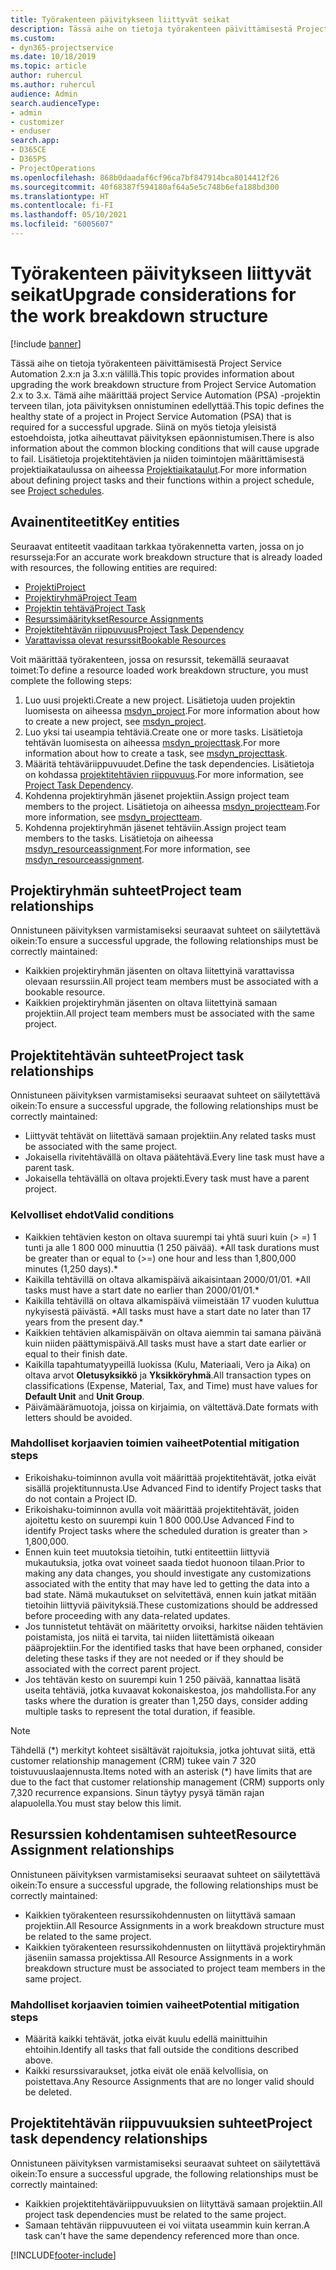 ```yaml
---
title: Työrakenteen päivitykseen liittyvät seikat
description: Tässä aihe on tietoja työrakenteen päivittämisestä Project Service Automation 2.x:n ja 3.x:n välillä.
ms.custom:
- dyn365-projectservice
ms.date: 10/18/2019
ms.topic: article
author: ruhercul
ms.author: ruhercul
audience: Admin
search.audienceType:
- admin
- customizer
- enduser
search.app:
- D365CE
- D365PS
- ProjectOperations
ms.openlocfilehash: 868b0daadaf6cf96ca7bf847914bca8014412f26
ms.sourcegitcommit: 40f68387f594180af64a5e5c748b6efa188bd300
ms.translationtype: HT
ms.contentlocale: fi-FI
ms.lasthandoff: 05/10/2021
ms.locfileid: "6005607"
---
```

# <a name="upgrade-considerations-for-the-work-breakdown-structure"></a><span data-ttu-id="23722-103">Työrakenteen päivitykseen liittyvät seikat</span><span class="sxs-lookup"><span data-stu-id="23722-103">Upgrade considerations for the work breakdown structure</span></span>

[!include [banner](../includes/psa-now-project-operations.md)]

<span data-ttu-id="23722-104">Tässä aihe on tietoja työrakenteen päivittämisestä Project Service Automation 2.x:n ja 3.x:n välillä.</span><span class="sxs-lookup"><span data-stu-id="23722-104">This topic provides information about upgrading the work breakdown structure from Project Service Automation 2.x to 3.x.</span></span> <span data-ttu-id="23722-105">Tämä aihe määrittää project Service Automation (PSA) -projektin terveen tilan, jota päivityksen onnistuminen edellyttää.</span><span class="sxs-lookup"><span data-stu-id="23722-105">This topic defines the healthy state of a project in Project Service Automation (PSA) that is required for a successful upgrade.</span></span> <span data-ttu-id="23722-106">Siinä on myös tietoja yleisistä estoehdoista, jotka aiheuttavat päivityksen epäonnistumisen.</span><span class="sxs-lookup"><span data-stu-id="23722-106">There is also information about the common blocking conditions that will cause upgrade to fail.</span></span> <span data-ttu-id="23722-107">Lisätietoja projektitehtävien ja niiden toimintojen määrittämisestä projektiaikataulussa on aiheessa [Projektiaikataulut](project-creating.md).</span><span class="sxs-lookup"><span data-stu-id="23722-107">For more information about defining project tasks and their functions within a project schedule, see [Project schedules](project-creating.md).</span></span>

## <a name="key-entities"></a><span data-ttu-id="23722-108">Avainentiteetit</span><span class="sxs-lookup"><span data-stu-id="23722-108">Key entities</span></span>
<span data-ttu-id="23722-109">Seuraavat entiteetit vaaditaan tarkkaa työrakennetta varten, jossa on jo resursseja:</span><span class="sxs-lookup"><span data-stu-id="23722-109">For an accurate work breakdown structure that is already loaded with resources, the following entities are required:</span></span>

- [<span data-ttu-id="23722-110">Projekti</span><span class="sxs-lookup"><span data-stu-id="23722-110">Project</span></span>](/dynamics365/customerengagement/on-premises/developer/entities/msdyn_project)
- [<span data-ttu-id="23722-111">Projektiryhmä</span><span class="sxs-lookup"><span data-stu-id="23722-111">Project Team</span></span>](/dynamics365/customerengagement/on-premises/developer/entities/msdyn_projectteam)
- [<span data-ttu-id="23722-112">Projektin tehtävä</span><span class="sxs-lookup"><span data-stu-id="23722-112">Project Task</span></span>](/dynamics365/customerengagement/on-premises/developer/entities/msdyn_projecttask)
- [<span data-ttu-id="23722-113">Resurssimääritykset</span><span class="sxs-lookup"><span data-stu-id="23722-113">Resource Assignments</span></span>](/dynamics365/customerengagement/on-premises/developer/entities/msdyn_resourceassignment)
- [<span data-ttu-id="23722-114">Projektitehtävän riippuvuus</span><span class="sxs-lookup"><span data-stu-id="23722-114">Project Task Dependency</span></span>](/dynamics365/customerengagement/on-premises/developer/entities/msdyn_projecttaskdependency)
- [<span data-ttu-id="23722-115">Varattavissa olevat resurssit</span><span class="sxs-lookup"><span data-stu-id="23722-115">Bookable Resources</span></span>](/dynamics365/customerengagement/on-premises/developer/entities/bookableresource)

<span data-ttu-id="23722-116">Voit määrittää työrakenteen, jossa on resurssit, tekemällä seuraavat toimet:</span><span class="sxs-lookup"><span data-stu-id="23722-116">To define a resource loaded work breakdown structure, you must complete the following steps:</span></span>

1. <span data-ttu-id="23722-117">Luo uusi projekti.</span><span class="sxs-lookup"><span data-stu-id="23722-117">Create a new project.</span></span> <span data-ttu-id="23722-118">Lisätietoja uuden projektin luomisesta on aiheessa [msdyn_project](/dynamics365/customerengagement/on-premises/developer/entities/msdyn_project).</span><span class="sxs-lookup"><span data-stu-id="23722-118">For more information about how to create a new project, see [msdyn_project](/dynamics365/customerengagement/on-premises/developer/entities/msdyn_project).</span></span>
2. <span data-ttu-id="23722-119">Luo yksi tai useampia tehtäviä.</span><span class="sxs-lookup"><span data-stu-id="23722-119">Create one or more tasks.</span></span> <span data-ttu-id="23722-120">Lisätietoja tehtävän luomisesta on aiheessa [msdyn_projecttask](/dynamics365/customerengagement/on-premises/developer/entities/msdyn_projecttask).</span><span class="sxs-lookup"><span data-stu-id="23722-120">For more information about how to create a task, see [msdyn_projecttask](/dynamics365/customerengagement/on-premises/developer/entities/msdyn_projecttask).</span></span>
3. <span data-ttu-id="23722-121">Määritä tehtäväriippuvuudet.</span><span class="sxs-lookup"><span data-stu-id="23722-121">Define the task dependencies.</span></span> <span data-ttu-id="23722-122">Lisätietoja on kohdassa [projektitehtävien riippuvuus](/dynamics365/customerengagement/on-premises/developer/entities/msdyn_projecttaskdependency).</span><span class="sxs-lookup"><span data-stu-id="23722-122">For more information, see [Project Task Dependency](/dynamics365/customerengagement/on-premises/developer/entities/msdyn_projecttaskdependency).</span></span>
4. <span data-ttu-id="23722-123">Kohdenna projektiryhmän jäsenet projektiin.</span><span class="sxs-lookup"><span data-stu-id="23722-123">Assign project team members to the project.</span></span> <span data-ttu-id="23722-124">Lisätietoja on aiheessa [msdyn_projectteam](/dynamics365/customerengagement/on-premises/developer/entities/msdyn_projectteam).</span><span class="sxs-lookup"><span data-stu-id="23722-124">For more information, see [msdyn_projectteam](/dynamics365/customerengagement/on-premises/developer/entities/msdyn_projectteam).</span></span>
5. <span data-ttu-id="23722-125">Kohdenna projektiryhmän jäsenet tehtäviin.</span><span class="sxs-lookup"><span data-stu-id="23722-125">Assign project team members to the tasks.</span></span> <span data-ttu-id="23722-126">Lisätietoja on aiheessa [msdyn_resourceassignment](/dynamics365/customerengagement/on-premises/developer/entities/msdyn_resourceassignment).</span><span class="sxs-lookup"><span data-stu-id="23722-126">For more information, see [msdyn_resourceassignment](/dynamics365/customerengagement/on-premises/developer/entities/msdyn_resourceassignment).</span></span>

## <a name="project-team-relationships"></a><span data-ttu-id="23722-127">Projektiryhmän suhteet</span><span class="sxs-lookup"><span data-stu-id="23722-127">Project team relationships</span></span>

<span data-ttu-id="23722-128">Onnistuneen päivityksen varmistamiseksi seuraavat suhteet on säilytettävä oikein:</span><span class="sxs-lookup"><span data-stu-id="23722-128">To ensure a successful upgrade, the following relationships must be correctly maintained:</span></span>
- <span data-ttu-id="23722-129">Kaikkien projektiryhmän jäsenten on oltava liitettyinä varattavissa olevaan resurssiin.</span><span class="sxs-lookup"><span data-stu-id="23722-129">All project team members must be associated with a bookable resource.</span></span>
- <span data-ttu-id="23722-130">Kaikkien projektiryhmän jäsenten on oltava liitettyinä samaan projektiin.</span><span class="sxs-lookup"><span data-stu-id="23722-130">All project team members must be associated with the same project.</span></span> 

## <a name="project-task-relationships"></a><span data-ttu-id="23722-131">Projektitehtävän suhteet</span><span class="sxs-lookup"><span data-stu-id="23722-131">Project task relationships</span></span>
<span data-ttu-id="23722-132">Onnistuneen päivityksen varmistamiseksi seuraavat suhteet on säilytettävä oikein:</span><span class="sxs-lookup"><span data-stu-id="23722-132">To ensure a successful upgrade, the following relationships must be correctly maintained:</span></span>

- <span data-ttu-id="23722-133">Liittyvät tehtävät on liitettävä samaan projektiin.</span><span class="sxs-lookup"><span data-stu-id="23722-133">Any related tasks must be associated with the same project.</span></span>
- <span data-ttu-id="23722-134">Jokaisella rivitehtävällä on oltava päätehtävä.</span><span class="sxs-lookup"><span data-stu-id="23722-134">Every line task must have a parent task.</span></span>
- <span data-ttu-id="23722-135">Jokaisella tehtävällä on oltava projekti.</span><span class="sxs-lookup"><span data-stu-id="23722-135">Every task must have a parent project.</span></span>

### <a name="valid-conditions"></a><span data-ttu-id="23722-136">Kelvolliset ehdot</span><span class="sxs-lookup"><span data-stu-id="23722-136">Valid conditions</span></span>

- <span data-ttu-id="23722-137">Kaikkien tehtävien keston on oltava suurempi tai yhtä suuri kuin (> =) 1 tunti ja alle 1 800 000 minuuttia (1 250 päivää). \*</span><span class="sxs-lookup"><span data-stu-id="23722-137">All task durations must be greater than or equal to (>=) one hour and less than 1,800,000 minutes (1,250 days).\*</span></span>
- <span data-ttu-id="23722-138">Kaikilla tehtävillä on oltava alkamispäivä aikaisintaan 2000/01/01. \*</span><span class="sxs-lookup"><span data-stu-id="23722-138">All tasks must have a start date no earlier than 2000/01/01.\*</span></span>
- <span data-ttu-id="23722-139">Kaikilla tehtävillä on oltava alkamispäivä viimeistään 17 vuoden kuluttua nykyisestä päivästä. \*</span><span class="sxs-lookup"><span data-stu-id="23722-139">All tasks must have a start date no later than 17 years from the present day.\*</span></span>
- <span data-ttu-id="23722-140">Kaikkien tehtävien alkamispäivän on oltava aiemmin tai samana päivänä kuin niiden päättymispäivä.</span><span class="sxs-lookup"><span data-stu-id="23722-140">All tasks must have a start date earlier or equal to their finish date.</span></span>
- <span data-ttu-id="23722-141">Kaikilla tapahtumatyypeillä luokissa (Kulu, Materiaali, Vero ja Aika) on oltava arvot **Oletusyksikkö** ja **Yksikköryhmä**.</span><span class="sxs-lookup"><span data-stu-id="23722-141">All transaction types on classifications (Expense, Material, Tax, and Time) must have values for **Default Unit** and **Unit Group**.</span></span>
- <span data-ttu-id="23722-142">Päivämäärämuotoja, joissa on kirjaimia, on vältettävä.</span><span class="sxs-lookup"><span data-stu-id="23722-142">Date formats with letters should be avoided.</span></span>

### <a name="potential-mitigation-steps"></a><span data-ttu-id="23722-143">Mahdolliset korjaavien toimien vaiheet</span><span class="sxs-lookup"><span data-stu-id="23722-143">Potential mitigation steps</span></span>
- <span data-ttu-id="23722-144">Erikoishaku-toiminnon avulla voit määrittää projektitehtävät, jotka eivät sisällä projektitunnusta.</span><span class="sxs-lookup"><span data-stu-id="23722-144">Use Advanced Find to identify Project tasks that do not contain a Project ID.</span></span>
- <span data-ttu-id="23722-145">Erikoishaku-toiminnon avulla voit määrittää projektitehtävät, joiden ajoitettu kesto on suurempi kuin 1 800 000.</span><span class="sxs-lookup"><span data-stu-id="23722-145">Use Advanced Find to identify Project tasks where the scheduled duration is greater than > 1,800,000.</span></span>
- <span data-ttu-id="23722-146">Ennen kuin teet muutoksia tietoihin, tutki entiteettiin liittyviä mukautuksia, jotka ovat voineet saada tiedot huonoon tilaan.</span><span class="sxs-lookup"><span data-stu-id="23722-146">Prior to making any data changes, you should investigate any customizations associated with the entity that may have led to getting the data into a bad state.</span></span> <span data-ttu-id="23722-147">Nämä mukautukset on selvitettävä, ennen kuin jatkat mitään tietoihin liittyviä päivityksiä.</span><span class="sxs-lookup"><span data-stu-id="23722-147">These customizations should be addressed before proceeding with any data-related updates.</span></span>
- <span data-ttu-id="23722-148">Jos tunnistetut tehtävät on määritetty orvoiksi, harkitse näiden tehtävien poistamista, jos niitä ei tarvita, tai niiden liitettämistä oikeaan pääprojektiin.</span><span class="sxs-lookup"><span data-stu-id="23722-148">For the identified tasks that have been orphaned, consider deleting these tasks if they are not needed or if they should be associated with the correct parent project.</span></span>
- <span data-ttu-id="23722-149">Jos tehtävän kesto on suurempi kuin 1 250 päivää, kannattaa lisätä useita tehtäviä, jotka kuvaavat kokonaiskestoa, jos mahdollista.</span><span class="sxs-lookup"><span data-stu-id="23722-149">For any tasks where the duration is greater than 1,250 days, consider adding multiple tasks to represent the total duration, if feasible.</span></span>

> [!NOTE]
> <span data-ttu-id="23722-150">Tähdellä (\*) merkityt kohteet sisältävät rajoituksia, jotka johtuvat siitä, että customer relationship management (CRM) tukee vain 7 320 toistuvuuslaajennusta.</span><span class="sxs-lookup"><span data-stu-id="23722-150">Items noted with an asterisk (\*) have limits that are due to the fact that customer relationship management (CRM) supports only 7,320 recurrence expansions.</span></span> <span data-ttu-id="23722-151">Sinun täytyy pysyä tämän rajan alapuolella.</span><span class="sxs-lookup"><span data-stu-id="23722-151">You must stay below this limit.</span></span>

## <a name="resource-assignment-relationships"></a><span data-ttu-id="23722-152">Resurssien kohdentamisen suhteet</span><span class="sxs-lookup"><span data-stu-id="23722-152">Resource Assignment relationships</span></span>
<span data-ttu-id="23722-153">Onnistuneen päivityksen varmistamiseksi seuraavat suhteet on säilytettävä oikein:</span><span class="sxs-lookup"><span data-stu-id="23722-153">To ensure a successful upgrade, the following relationships must be correctly maintained:</span></span>

- <span data-ttu-id="23722-154">Kaikkien työrakenteen resurssikohdennusten on liityttävä samaan projektiin.</span><span class="sxs-lookup"><span data-stu-id="23722-154">All Resource Assignments in a work breakdown structure must be related to the same project.</span></span>
- <span data-ttu-id="23722-155">Kaikkien työrakenteen resurssikohdennusten on liityttävä projektiryhmän jäseniin samassa projektissa.</span><span class="sxs-lookup"><span data-stu-id="23722-155">All Resource Assignments in a work breakdown structure must be associated to project team members in the same project.</span></span>

### <a name="potential-mitigation-steps"></a><span data-ttu-id="23722-156">Mahdolliset korjaavien toimien vaiheet</span><span class="sxs-lookup"><span data-stu-id="23722-156">Potential mitigation steps</span></span>
- <span data-ttu-id="23722-157">Määritä kaikki tehtävät, jotka eivät kuulu edellä mainittuihin ehtoihin.</span><span class="sxs-lookup"><span data-stu-id="23722-157">Identify all tasks that fall outside the conditions described above.</span></span>  
- <span data-ttu-id="23722-158">Kaikki resurssivaraukset, jotka eivät ole enää kelvollisia, on poistettava.</span><span class="sxs-lookup"><span data-stu-id="23722-158">Any Resource Assignments that are no longer valid should be deleted.</span></span>

## <a name="project-task-dependency-relationships"></a><span data-ttu-id="23722-159">Projektitehtävän riippuvuuksien suhteet</span><span class="sxs-lookup"><span data-stu-id="23722-159">Project task dependency relationships</span></span>
<span data-ttu-id="23722-160">Onnistuneen päivityksen varmistamiseksi seuraavat suhteet on säilytettävä oikein:</span><span class="sxs-lookup"><span data-stu-id="23722-160">To ensure a successful upgrade, the following relationships must be correctly maintained:</span></span>

- <span data-ttu-id="23722-161">Kaikkien projektitehtäväriippuvuuksien on liityttävä samaan projektiin.</span><span class="sxs-lookup"><span data-stu-id="23722-161">All project task dependencies must be related to the same project.</span></span>
- <span data-ttu-id="23722-162">Samaan tehtävän riippuvuuteen ei voi viitata useammin kuin kerran.</span><span class="sxs-lookup"><span data-stu-id="23722-162">A task can't have the same dependency referenced more than once.</span></span>


[!INCLUDE[footer-include](../includes/footer-banner.md)]